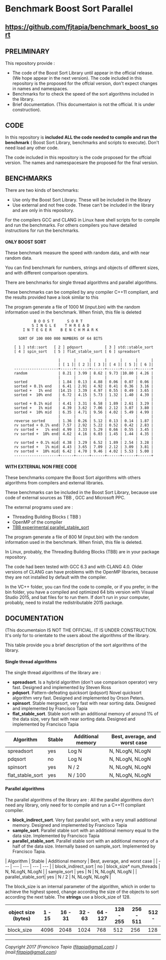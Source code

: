 <H1>Benchmark Boost Sort Parallel</H1>
<H2> <a href="https://github.com/fjtapia/benchmark_boost_sort">https://github.com/fjtapia/benchmark_boost_sort</a> </H2>

<H2>PRELIMINARY</H2>

This repository provide :

* The code of the Boost Sort Library until appear in the official release. (We hope  appear in the next version).
The code included in this repository is the proposed for the offcial version, don't expect changes in names and namespaces.
* Benchmarks for to check the speed of the sort algorithms included in the library.
* Brief documentation. (This documentaion is not the official. It is under construction).

<H2>CODE</H2>

In this repository is **included ALL the code needed to compile and run the benchmark** ( Boost Sort Library, benchmarks and scripts to execute). Don't need load any other code.

The code included in this repository is the code proposed for the offcial version. The names and namespacesare the proposed for the final version.

<H2>BENCHMARKS</H2>

There are two kinds of benchmarks:
* Use only the Boost Sort Library. These will be included in the library
* Use external and not free code. These can't be included in the library and are only in this repository.

For the compilers GCC and CLANG in Linux have shell scripts for to compile and run the benchmarks. For others compilers you have detailed instructions for run the benchmarks.

<H4>ONLY BOOST SORT</H4>

These benchmark measure the speed with random data, and with near random data.

You can find benchmark for numbers, strings and objects of different sizes, and with different comparison operators.

There are benchmarks for single thread algorithms and parallel algorithms.

These benchmarks can be compiled by any compiler C++11 compliant, and the results provided have a look similar to this

The program generate a file of 1000 M (input.bin) with the random information used in the benchmark. When finish, this file is deleted


                 B O O S T      S O R T
                S I N G L E    T H R E A D
            I N T E G E R    B E N C H M A R K

          SORT OF 100 000 000 NUMBERS OF 64 BITS

        [ 1 ] std::sort   [ 2 ] pdqsort          [ 3 ] std::stable_sort
        [ 4 ] spin_sort   [ 5 ] flat_stable_sort [ 6 ] spreadsort

                            |      |      |      |      |      |      |
                            | [ 1 ]| [ 2 ]| [ 3 ]| [ 4 ]| [ 5 ]| [ 6 ]|
        --------------------+------+------+------+------+------+------+
        random              | 8.21 | 3.99 | 8.62 | 9.73 |10.80 | 4.26 |
                            |      |      |      |      |      |      |
        sorted              | 1.84 | 0.13 | 4.88 | 0.06 | 0.07 | 0.06 |
        sorted + 0.1% end   | 6.41 | 2.91 | 4.92 | 0.41 | 0.36 | 3.16 |
        sorted +   1% end   |14.15 | 3.39 | 4.97 | 0.55 | 0.49 | 3.65 |
        sorted +  10% end   | 6.72 | 4.15 | 5.73 | 1.32 | 1.40 | 4.39 |
                            |      |      |      |      |      |      |
        sorted + 0.1% mid   | 4.41 | 3.31 | 6.58 | 1.89 | 2.61 | 3.29 |
        sorted +   1% mid   | 4.39 | 3.62 | 7.06 | 2.12 | 3.07 | 3.80 |
        sorted +  10% mid   | 6.35 | 4.71 | 9.56 | 4.02 | 5.49 | 4.99 |
                            |      |      |      |      |      |      |
        reverse sorted      | 1.36 | 0.26 | 5.12 | 0.13 | 0.14 | 1.87 |
        rv sorted + 0.1% end| 7.57 | 2.92 | 5.22 | 0.52 | 0.42 | 2.83 |
        rv sorted +   1% end| 4.99 | 3.33 | 5.29 | 0.66 | 0.55 | 3.45 |
        rv sorted +  10% end| 4.62 | 4.16 | 6.03 | 1.45 | 1.44 | 4.35 |
                            |      |      |      |      |      |      |
        rv sorted + 0.1% mid| 4.38 | 3.29 | 6.52 | 1.89 | 2.54 | 3.28 |
        rv sorted +   1% mid| 4.43 | 3.65 | 7.09 | 2.12 | 3.09 | 3.81 |
        rv sorted +  10% mid| 6.42 | 4.70 | 9.46 | 4.02 | 5.53 | 5.00 |
        --------------------+------+------+------+------+------+------+


<H4>WITH EXTERNAL NON FREE CODE</H4>

These benchmarks compare the Boost Sort algorithms with others algorithms from compilers and external libraries.

These benchmarks can be included in the Boost Sort Library, because use code of external sources as TBB , GCC and Microsoft PPC.

The external programs used are :

* Threading Building Blocks ( TBB )
* OpenMP of the compiler
* [TBB experimental parallel_stable_sort](https://software.intel.com/sites/default/files/managed/48/9b/parallel_stable_sort.zip)

The program generate a file of 800 M (input.bin) with the random information used in the benchmark. When finish, this file is deleted.

In Linux, probably, the Threading Building Blocks (TBB) are in your package repository.

The code had been tested with GCC 6.3 and with CLANG 4.0. Older versions of CLANG can have problems with the OpenMP libraries, because they are not installed by default with the compiler.

In the VC++ folder, you can find the code to compile, or if you prefer, in the bin folder, you have a compiled and optimized 64 bits version with Visual Studio 2015, and bat files for to run them.
If don't run in your computer, probably, need to install the redistributable 2015 package.

<H2>DOCUMENTATION</H2>

(This documentaion IS NOT THE OFFICIAL. IT IS UNDER CONSTRUCTION. It's only for to orientate to the users about the algorithms of the library.


This table provide you a brief description of the sort algorithms of the library.

**<H4>Single thread algorithms</h4>**

The single thread algorithms of the library are :

* **spreadsort**. Is a hybrid algorithm (don't use comparison operator) very fast. Designed and implemented by Steven Ross
* **pdqsort**. Pattern-defeating quicksort (pdqsort) Novel quicksort algorithm very fast. Designed and implemented by Orson Peters.
* **spinsort**. Stable mergesort, very fast with near sorting data. Designed and implemented by Francisco Tapia
* **flat_stable_sort**. Stable sort with an additional memory of around 1% of the data size, very fast with near sorting data. Designed and implemented by Francisco Tapia

| Algorithm | Stable | Additional memory | Best, average, and worst case |
| --- | --- | --- | --- |
| spreadsort | yes | Log N  | N, NLogN, NLogN |
| pdqsort | no | Log N  | N, NLogN, NLogN |
| spinsort | yes | N / 2  | N, NLogN, NLogN |
| flat_stable\_sort | yes| N / 100 | N, NLogN, NLogN   |


**<H4>Parallel algorithms</h4>**
The parallel algorithms of the library are :
All the parallel algorithms don't need any library, only need for to compile and run a C++11 compliant compiler.

* **block_indirect_sort**. Very fast parallel sort, with a very small additional memory. Designed and implemented by Francisco Tapia
* **sample\_sort**. Parallel stable sort with an additional memory equal to the data size. Implemented by Francisco Tapia
* **parallel\_stable\_sort**. Parallel stable sort with an additional memory of a half of the data size. Internally based on sample_sort. Implemented by Francisco Tapia.

| Algorithm | Stable | Additional memory | Best, average, and worst case |
| --- | --- | --- | --- | --- |
| block_indirect\_sort | no | block_size\* num_threads | N, NLogN, NLogN  |
| sample\_sort | yes | N  | N, NLogN, NLogN  |
| parallel\_stable\_sort| yes | N / 2 | N, NLogN, NLogN   |



The block_size is an internal parameter of the algorithm, which  in order to achieve the highest speed, change according the size of the objects to sort according the next table. The **strings** use a block_size of 128.

| object size (bytes) |1 - 15| 16 - 31 | 32 - 63 | 64 - 127 |   128 - 255 | 256 - 511 | 512 - |
| --- | --- | --- | --- | --- | --- | --- | --- |
| block_size |4096 |2048 | 1024| 768 | 512 | 256 | 128 |



***
*Copyright 2017  [Francisco Tapia (fjtapia@gmail.com) ] (mail:fjtapia@gmail.com)*
